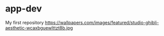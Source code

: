 # app-dev
 My first repository
https://wallpapers.com/images/featured/studio-ghibli-aesthetic-wcaxbguewlttzt8b.jpg
